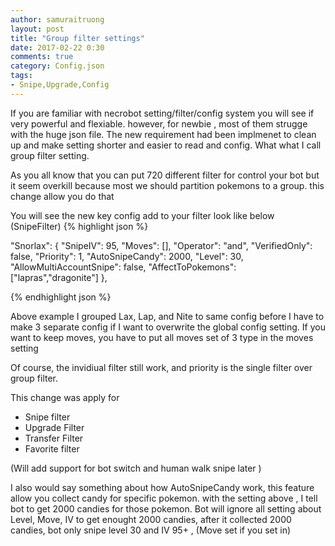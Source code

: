 ```yaml
---
author: samuraitruong
layout: post
title: "Group filter settings"
date: 2017-02-22 0:30
comments: true
category: Config.json
tags:
- Snipe,Upgrade,Config
---
```


If you are familiar with necrobot setting/filter/config system you will see if very powerful and flexiable. however, for newbie , most of them strugge with the huge json file. The new requirement had been implmenet to clean up and make setting shorter and easier to read and config. What what I call group filter setting.

As you all know that you can put 720 different filter for control your bot but it seem overkill because most we should partition pokemons to a group. this change allow you do that

You will see the new key config add to your filter look like below (SnipeFilter)
{% highlight json %}

 "Snorlax": {
      "SnipeIV": 95,
      "Moves": [],
      "Operator": "and",
      "VerifiedOnly": false,
      "Priority": 1,
      "AutoSnipeCandy": 2000,
      "Level": 30,
      "AllowMultiAccountSnipe": false,
      "AffectToPokemons": ["lapras","dragonite"]
    },

{% endhighlight json %}

Above example I grouped Lax, Lap, and Nite to same config before I have to make 3 separate config if I want to overwrite the global config setting. If you want to keep moves, you have to put all moves set of 3 type in the moves setting

Of course, the invidiual filter still work, and priority is the single filter over group filter.

This change was apply for 
* Snipe filter
* Upgrade Filter
* Transfer Filter
* Favorite filter


(Will add support for bot switch and human walk snipe later )

I also would say something about how AutoSnipeCandy work, this feature allow you collect candy for specific pokemon. with the setting above , I tell bot to get 2000 candies for those pokemon. Bot will ignore all setting about Level, Move, IV to get enought 2000 candies, after it collected 2000 candies, bot only snipe level 30 and IV 95+ , (Move set  if you set in)


